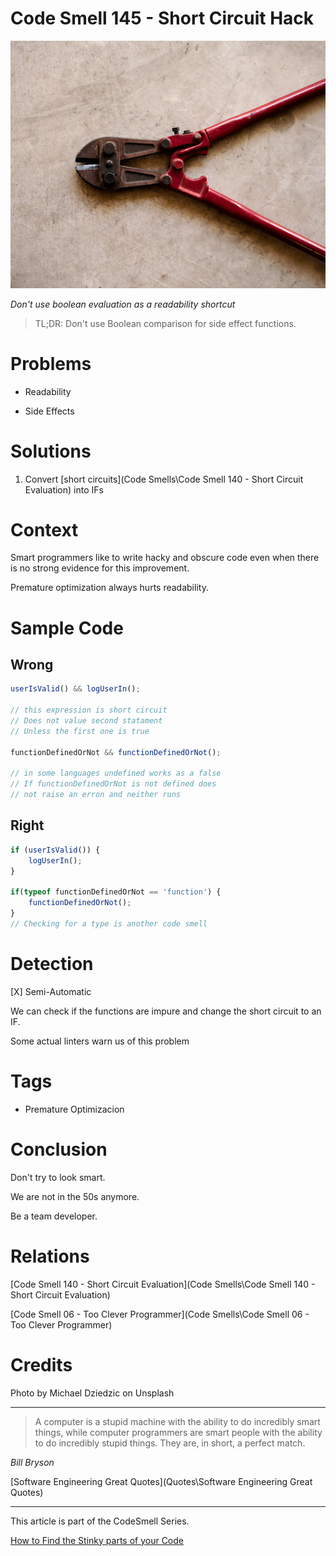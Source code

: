 # Code Smell 145 - Short Circuit Hack

![Code Smell 145 - Short Circuit Hack](michael-dziedzic-pM9pkc9J918-unsplash.jpg)

*Don't use boolean evaluation as a readability shortcut*

> TL;DR: Don't use Boolean comparison for side effect functions.

# Problems

- Readability

- Side Effects

# Solutions

1. Convert [short circuits](Code Smells\Code Smell 140 - Short Circuit Evaluation) into IFs

# Context

Smart programmers like to write hacky and obscure code even when there is no strong evidence for this improvement.

Premature optimization always hurts readability.

# Sample Code

## Wrong

[Gist Url]: # (https://gist.github.com/mcsee/be2e697d71cfb438110d911c9e4751dc)
```javascript
userIsValid() && logUserIn();

// this expression is short circuit
// Does not value second statament
// Unless the first one is true

functionDefinedOrNot && functionDefinedOrNot();

// in some languages undefined works as a false
// If functionDefinedOrNot is not defined does
// not raise an erron and neither runs
```

## Right

[Gist Url]: # (https://gist.github.com/mcsee/5c48bd13ce74f1605cf8d6a8ed2de4d9)
```javascript
if (userIsValid()) {
    logUserIn();
}

if(typeof functionDefinedOrNot == 'function') {  
    functionDefinedOrNot();
}
// Checking for a type is another code smell
```

# Detection

[X] Semi-Automatic 

We can check if the functions are impure and change the short circuit to an IF.

Some actual linters warn us of this problem

# Tags

- Premature Optimizacion

# Conclusion

Don't try to look smart. 

We are not in the 50s anymore.

Be a team developer.

# Relations

[Code Smell 140 - Short Circuit Evaluation](Code Smells\Code Smell 140 - Short Circuit Evaluation)

[Code Smell 06 - Too Clever Programmer](Code Smells\Code Smell 06 - Too Clever Programmer)
 
# Credits

Photo by Michael Dziedzic on Unsplash

* * *

> A computer is a stupid machine with the ability to do incredibly smart things, while computer programmers are smart people with the ability to do incredibly stupid things. They are, in short, a perfect match.

_Bill Bryson_
 
[Software Engineering Great Quotes](Quotes\Software Engineering Great Quotes)

* * *

This article is part of the CodeSmell Series.

[How to Find the Stinky parts of your Code]()